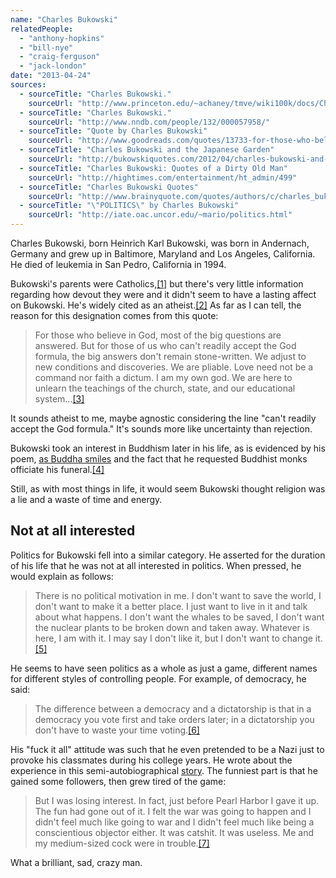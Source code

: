 ```yaml
---
name: "Charles Bukowski"
relatedPeople:
  - "anthony-hopkins"
  - "bill-nye"
  - "craig-ferguson"
  - "jack-london"
date: "2013-04-24"
sources:
  - sourceTitle: "Charles Bukowski."
    sourceUrl: "http://www.princeton.edu/~achaney/tmve/wiki100k/docs/Charles_Bukowski.html"
  - sourceTitle: "Charles Bukowski."
    sourceUrl: "http://www.nndb.com/people/132/000057958/"
  - sourceTitle: "Quote by Charles Bukowski"
    sourceUrl: "http://www.goodreads.com/quotes/13733-for-those-who-believe-in-god-most-of-the-big"
  - sourceTitle: "Charles Bukowski and the Japanese Garden"
    sourceUrl: "http://bukowskiquotes.com/2012/04/charles-bukowski-and-the-japanese-garden/"
  - sourceTitle: "Charles Bukowski: Quotes of a Dirty Old Man"
    sourceUrl: "http://hightimes.com/entertainment/ht_admin/499"
  - sourceTitle: "Charles Bukowski Quotes"
    sourceUrl: "http://www.brainyquote.com/quotes/authors/c/charles_bukowski.html?vm=l"
  - sourceTitle: "\"POLITICS\" by Charles Bukowski"
    sourceUrl: "http://iate.oac.uncor.edu/~mario/politics.html"
---
```


Charles Bukowski, born Heinrich Karl Bukowski, was born in Andernach, Germany and grew up in Baltimore, Maryland and Los Angeles, California. He died of leukemia in San Pedro, California in 1994.

Bukowski's parents were Catholics,<a class="source-citation" href="http://www.princeton.edu/~achaney/tmve/wiki100k/docs/Charles_Bukowski.html" title="Charles Bukowski.">[1]</a> but there's very little information regarding how devout they were and it didn't seem to have a lasting affect on Bukowski. He's widely cited as an atheist.<a class="source-citation" href="http://www.nndb.com/people/132/000057958/" title="Charles Bukowski.">[2]</a> As far as I can tell, the reason for this designation comes from this quote:

>For those who believe in God, most of the big questions are answered. But for those of us who can't readily accept the God formula, the big answers don't remain stone-written. We adjust to new conditions and discoveries. We are pliable. Love need not be a command nor faith a dictum. I am my own god. We are here to unlearn the teachings of the church, state, and our educational system…<a class="source-citation" href="http://www.goodreads.com/quotes/13733-for-those-who-believe-in-god-most-of-the-big" title="Quote by Charles Bukowski">[3]</a>

It sounds atheist to me, maybe agnostic considering the line "can't readily accept the God formula." It's sounds more like uncertainty than rejection.

Bukowski took an interest in Buddhism later in his life, as is evidenced by his poem, [as Buddha smiles](http://thethrownrope.blogspot.com/2011/07/bukowski-buddhist.html) and the fact that he requested Buddhist monks officiate his funeral.<a class="source-citation" href="http://bukowskiquotes.com/2012/04/charles-bukowski-and-the-japanese-garden/" title="Charles Bukowski and the Japanese Garden">[4]</a>

Still, as with most things in life, it would seem Bukowski thought religion was a lie and a waste of time and energy.


## Not at all interested

Politics for Bukowski fell into a similar category. He asserted for the duration of his life that he was not at all interested in politics. When pressed, he would explain as follows:

>There is no political motivation in me. I don't want to save the world, I don't want to make it a better place. I just want to live in it and talk about what happens. I don't want the whales to be saved, I don't want the nuclear plants to be broken down and taken away. Whatever is here, I am with it. I may say I don't like it, but I don't want to change it.<a class="source-citation" href="http://hightimes.com/entertainment/ht_admin/499" title="Charles Bukowski: Quotes of a Dirty Old Man">[5]</a>

He seems to have seen politics as a whole as just a game, different names for different styles of controlling people. For example, of democracy, he said:

>The difference between a democracy and a dictatorship is that in a democracy you vote first and take orders later; in a dictatorship you don't have to waste your time voting.<a class="source-citation" href="http://www.brainyquote.com/quotes/authors/c/charles_bukowski.html?vm=l" title="Charles Bukowski Quotes">[6]</a>

His "fuck it all" attitude was such that he even pretended to be a Nazi just to provoke his classmates during his college years. He wrote about the experience in this semi-autobiographical [story](http://iate.oac.uncor.edu/~mario/politics.html). The funniest part is that he gained some followers, then grew tired of the game:

>But I was losing interest. In fact, just before Pearl Harbor I gave it up. The fun had gone out of it. I felt the war was going to happen and I didn't feel much like going to war and I didn't feel much like being a conscientious objector either. It was catshit. It was useless. Me and my medium-sized cock were in trouble.<a class="source-citation" href="http://iate.oac.uncor.edu/~mario/politics.html" title="&quot;POLITICS&quot; by Charles Bukowski">[7]</a>

What a brilliant, sad, crazy man.